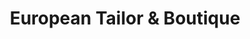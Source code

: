 ---
title: "European Tailor & Boutique"
url: /lynbrook/european-tailor-and-boutique/
shop: tailor
---